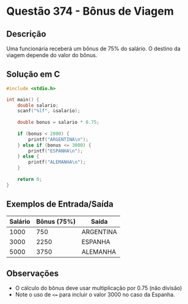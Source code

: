 # Questão 374 - Bônus de Viagem

## Descrição
Uma funcionária receberá um bônus de 75% do salário. O destino da viagem depende do valor do bônus.

## Solução em C
```c
#include <stdio.h>

int main() {
    double salario;
    scanf("%lf", &salario);
    
    double bonus = salario * 0.75;
    
    if (bonus < 2000) {
        printf("ARGENTINA\n");
    } else if (bonus <= 3000) {
        printf("ESPANHA\n");
    } else {
        printf("ALEMANHA\n");
    }
    
    return 0;
}
```

## Exemplos de Entrada/Saída
| Salário | Bônus (75%) | Saída    |
|---------|-------------|----------|
| 1000    | 750         | ARGENTINA|
| 3000    | 2250        | ESPANHA  |
| 5000    | 3750        | ALEMANHA |

## Observações
- O cálculo do bônus deve usar multiplicação por 0.75 (não divisão)
- Note o uso de `<=` para incluir o valor 3000 no caso da Espanha.